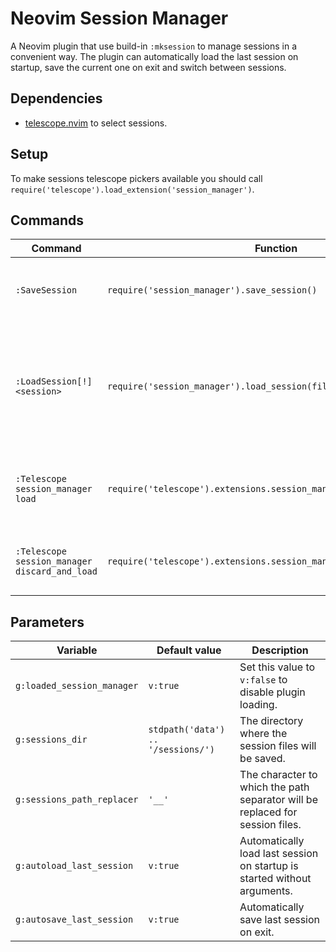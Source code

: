 # Neovim Session Manager

A Neovim plugin that use build-in `:mksession` to manage sessions in a convenient way. The plugin can automatically load the last session on startup, save the current one on exit and switch between sessions.

## Dependencies

- [telescope.nvim](https://github.com/nvim-telescope/telescope.nvim) to select sessions.

## Setup

To make sessions telescope pickers available you should call `require('telescope').load_extension('session_manager')`.

## Commands

| Command                                       | Function                                                             | Description                                                                                                               |
| --------------------------------------------- | -------------------------------------------------------------------- | ------------------------------------------------------------------------------------------------------------------------- |
| `:SaveSession`                                | `require('session_manager').save_session()`                          | Works like `:mksession`, but saves/creates session in `g:sessions_dir`.                                                   |
| `:LoadSession[!] <session>`                   | `require('session_manager').load_session(filename, save_current)`    | Will remove all buffers and `:source` specified session file. When [!] is included an existing session will not be saved. |
| `:Telescope session_manager load`             | `require('telescope').extensions.session_manager.load{}`             | Select and load a session. Use `d` in normal mode to selected session.                                                    |
| `:Telescope session_manager discard_and_load` | `require('telescope').extensions.session_manager.discard_and_load{}` | Same as the above but without saving the current session.                                                                 |

## Parameters

| Variable                   | Default value                      | Description                                                                   |
| -------------------------- | ---------------------------------- | ----------------------------------------------------------------------------- |
| `g:loaded_session_manager` | `v:true`                           | Set this value to `v:false` to disable plugin loading.                        |
| `g:sessions_dir`           | `stdpath('data') .. '/sessions/')` | The directory where the session files will be saved.                          |
| `g:sessions_path_replacer` | `'__'`                             | The character to which the path separator will be replaced for session files. |
| `g:autoload_last_session`  | `v:true`                           | Automatically load last session on startup is started without arguments.      |
| `g:autosave_last_session`  | `v:true`                           | Automatically save last session on exit.                                      |

